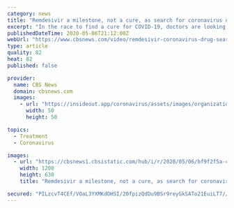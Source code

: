 ```yaml
---
category: news
title: "Remdesivir a milestone, not a cure, as search for coronavirus drugs continues"
excerpt: "In the race to find a cure for COVID-19, doctors are looking at treatments for HIV patients. Dr. Stephen Parodi, national infectious disease leader for Kaiser Permanente, explains to CBSN's Reena Ninan why those medications stand out,"
publishedDateTime: 2020-05-06T21:12:00Z
webUrl: "https://www.cbsnews.com/video/remdesivir-coronavirus-drug-search-for-vaccine/"
type: article
quality: 82
heat: 82
published: false

provider:
  name: CBS News
  domain: cbsnews.com
  images:
    - url: "https://insideout.app/coronavirus/assets/images/organizations/cbsnews.com-50x50.jpg"
      width: 50
      height: 50

topics:
  - Treatment
  - Coronavirus

images:
  - url: "https://cbsnews1.cbsistatic.com/hub/i/r/2020/05/06/bf9f2f5a-c584-4efe-b5c6-ad792049499a/thumbnail/1200x630/961ba9492fa19be837a7cf76c6833ce1/cbsn-fusion-remdesivir-coronavirus-drug-search-for-vaccine-thumbnail-480378-640x360.jpg"
    width: 1200
    height: 630
    title: "Remdesivir a milestone, not a cure, as search for coronavirus drugs continues"

secured: "PILzcvT4CEf/VOaL3YXMKdOHSI/20fpizQdDu9BSr9reyGkSATo21EuiLT7//y31ynLLoclrZ0Dx46r57JhfYFCj49fgbMlDxRsypN9Mggw8Kg+N3zS8oEKaWZk+2r/hu1T5mEy32L0IMfviw9rKH+kBV5cUmvHEGFgMrjjEPXt18jtYMh1rxpKCKg4kzRNLwI6mNCHTGOjs+c0BiqqN9tZ14uLa2iue6dS3j6LZIkfcbpbW32Vb+HJzrbv/MSpNCOLlscK9KQZQmszQV/HqyHK6gU+8nNmZQdVjGVlLfsb7taycfKYJk7r5O6r+MMAAynWNemGIobuG2Vb74jcZHJvZjAz50dnQPnzHNuHOVQOTijF5sKzgVRz8eJJmc1NS6ENjDo4OdHoNiGN3TkpJrCXg+OnJVzxEyW7LAgGEnWiE9/nzaKxNqdvgZhCR2p68wcsIzK0jqoHWmb7tUeL4uSXOKinZSpaJEvJFOEavPl8=;fL1O1GzgxmCPaV2w4UWt5Q=="
---
```


